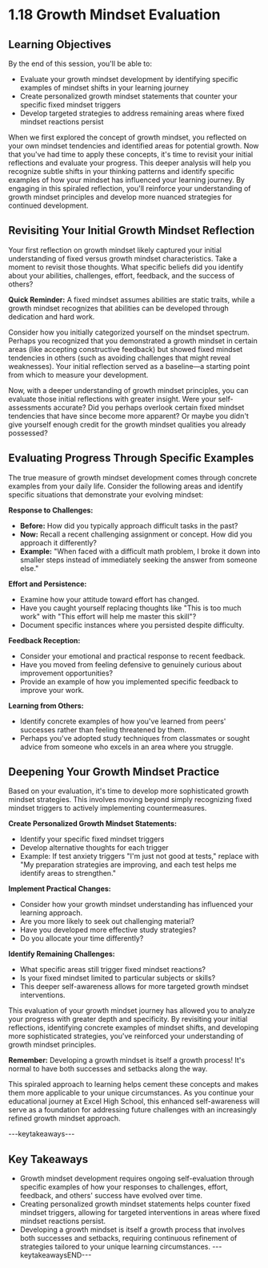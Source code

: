 # 1.18 Growth Mindset Evaluation

## Learning Objectives

By the end of this session, you'll be able to:

- Evaluate your growth mindset development by identifying specific examples of mindset shifts in your learning journey
- Create personalized growth mindset statements that counter your specific fixed mindset triggers
- Develop targeted strategies to address remaining areas where fixed mindset reactions persist

When we first explored the concept of growth mindset, you reflected on your own mindset tendencies and identified areas for potential growth. Now that you've had time to apply these concepts, it's time to revisit your initial reflections and evaluate your progress. This deeper analysis will help you recognize subtle shifts in your thinking patterns and identify specific examples of how your mindset has influenced your learning journey. By engaging in this spiraled reflection, you'll reinforce your understanding of growth mindset principles and develop more nuanced strategies for continued development.

## Revisiting Your Initial Growth Mindset Reflection

Your first reflection on growth mindset likely captured your initial understanding of fixed versus growth mindset characteristics. Take a moment to revisit those thoughts. What specific beliefs did you identify about your abilities, challenges, effort, feedback, and the success of others? 

**Quick Reminder:** A fixed mindset assumes abilities are static traits, while a growth mindset recognizes that abilities can be developed through dedication and hard work.

Consider how you initially categorized yourself on the mindset spectrum. Perhaps you recognized that you demonstrated a growth mindset in certain areas (like accepting constructive feedback) but showed fixed mindset tendencies in others (such as avoiding challenges that might reveal weaknesses). Your initial reflection served as a baseline—a starting point from which to measure your development.

Now, with a deeper understanding of growth mindset principles, you can evaluate those initial reflections with greater insight. Were your self-assessments accurate? Did you perhaps overlook certain fixed mindset tendencies that have since become more apparent? Or maybe you didn't give yourself enough credit for the growth mindset qualities you already possessed?

## Evaluating Progress Through Specific Examples

The true measure of growth mindset development comes through concrete examples from your daily life. Consider the following areas and identify specific situations that demonstrate your evolving mindset:

**Response to Challenges:** 

- **Before:** How did you typically approach difficult tasks in the past?
- **Now:** Recall a recent challenging assignment or concept. How did you approach it differently?
- **Example:** "When faced with a difficult math problem, I broke it down into smaller steps instead of immediately seeking the answer from someone else."

**Effort and Persistence:** 

- Examine how your attitude toward effort has changed. 
- Have you caught yourself replacing thoughts like "This is too much work" with "This effort will help me master this skill"? 
- Document specific instances where you persisted despite difficulty.

**Feedback Reception:** 

- Consider your emotional and practical response to recent feedback. 
- Have you moved from feeling defensive to genuinely curious about improvement opportunities? 
- Provide an example of how you implemented specific feedback to improve your work.

**Learning from Others:** 

- Identify concrete examples of how you've learned from peers' successes rather than feeling threatened by them. 
- Perhaps you've adopted study techniques from classmates or sought advice from someone who excels in an area where you struggle.

## Deepening Your Growth Mindset Practice

Based on your evaluation, it's time to develop more sophisticated growth mindset strategies. This involves moving beyond simply recognizing fixed mindset triggers to actively implementing countermeasures.

**Create Personalized Growth Mindset Statements:**

- Identify your specific fixed mindset triggers
- Develop alternative thoughts for each trigger
- Example: If test anxiety triggers "I'm just not good at tests," replace with "My preparation strategies are improving, and each test helps me identify areas to strengthen."

**Implement Practical Changes:**

- Consider how your growth mindset understanding has influenced your learning approach. 
- Are you more likely to seek out challenging material? 
- Have you developed more effective study strategies? 
- Do you allocate your time differently? 

**Identify Remaining Challenges:**

- What specific areas still trigger fixed mindset reactions?
- Is your fixed mindset limited to particular subjects or skills?
- This deeper self-awareness allows for more targeted growth mindset interventions.

This evaluation of your growth mindset journey has allowed you to analyze your progress with greater depth and specificity. By revisiting your initial reflections, identifying concrete examples of mindset shifts, and developing more sophisticated strategies, you've reinforced your understanding of growth mindset principles. 

**Remember:** Developing a growth mindset is itself a growth process! It's normal to have both successes and setbacks along the way.

This spiraled approach to learning helps cement these concepts and makes them more applicable to your unique circumstances. As you continue your educational journey at Excel High School, this enhanced self-awareness will serve as a foundation for addressing future challenges with an increasingly refined growth mindset approach.

---keytakeaways---
## Key Takeaways

- Growth mindset development requires ongoing self-evaluation through specific examples of how your responses to challenges, effort, feedback, and others' success have evolved over time.
- Creating personalized growth mindset statements helps counter fixed mindset triggers, allowing for targeted interventions in areas where fixed mindset reactions persist.
- Developing a growth mindset is itself a growth process that involves both successes and setbacks, requiring continuous refinement of strategies tailored to your unique learning circumstances.
---keytakeawaysEND---



